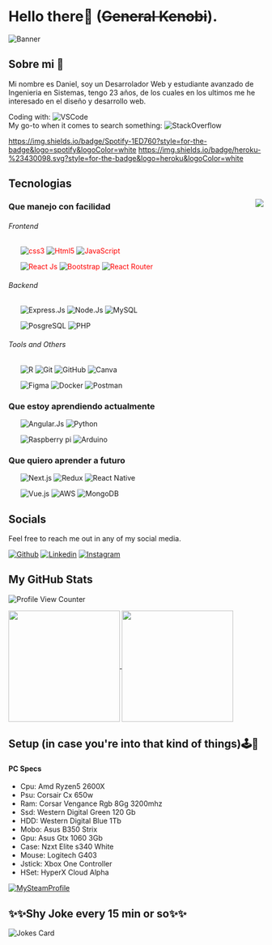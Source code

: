 # Hello there👋 (~~General Kenobi~~).
![Banner](https://user-images.githubusercontent.com/83776673/130269668-2f85a29e-b59c-4814-a5ea-bce8479eab57.png)
 
## Sobre mi 🐶
<p> Mi nombre es Daniel, soy un Desarrolador Web y estudiante avanzado de Ingenieria en Sistemas, tengo 23 años, de los cuales en los ultimos me he interesado en el diseño y desarrollo web.
</br>

</p>
<p> Coding with: <img src="https://img.shields.io/badge/-VSCode-informational?style=flat-square&logo=visualstudiocode" alt="VSCode"> 
 </br>
 My go-to when it comes to search something: <img src="https://img.shields.io/badge/-Stackoverflow-FE7A16?style=flat&logo=stack-overflow&logoColor=white" alt="StackOverflow">
 
 

 https://img.shields.io/badge/Spotify-1ED760?style=for-the-badge&logo=spotify&logoColor=white
 https://img.shields.io/badge/heroku-%23430098.svg?style=for-the-badge&logo=heroku&logoColor=white
</p>


## Tecnologias
<img align="right" src="https://user-images.githubusercontent.com/83776673/130328731-e7be5c4c-274f-4f65-a8bf-bda36919c0ad.png">
<h3>Que manejo con facilidad</h3>
<h6>Frontend</h6>
<div style="color:red">
 <ul>
  <img src="https://img.shields.io/badge/CSS3-1572B6?style=for-the-badge&logo=css3&logoColor=white" alt="css3">
  <img src="https://img.shields.io/badge/HTML5-E34F26?style=for-the-badge&logo=html5&logoColor=white" alt="Html5">
  <img src="https://img.shields.io/badge/JavaScript-323330?style=for-the-badge&logo=javascript&logoColor=F7DF1E" alt="JavaScript">
 </ul>
 <ul> 
  <img src="https://img.shields.io/badge/React-20232A?style=for-the-badge&logo=react&logoColor=61DAFB" alt="React Js">
  <img src="https://img.shields.io/badge/Bootstrap-563D7C?style=for-the-badge&logo=bootstrap&logoColor=white" alt="Bootstrap">
  <img src="https://img.shields.io/badge/React_Router-CA4245?style=for-the-badge&logo=react-router&logoColor=white" alt="React Router">
 </ul>
</div>
<h6>Backend</h6>
<ul>
 <img src="https://img.shields.io/badge/express.js-%23404d59.svg?style=for-the-badge&logo=express&logoColor=%2361DAFB" alt="Express.Js">
 <img src="https://img.shields.io/badge/node.js-6DA55F?style=for-the-badge&logo=node.js&logoColor=white" alt="Node.Js">
 <img src="https://img.shields.io/badge/MySQL-CA4245?style=for-the-badge&logo=mysql&logoColor=white" alt="MySQL">
</ul>
<ul> 
 <img src="https://img.shields.io/badge/PostgreSQL-316192?style=for-the-badge&logo=postgresql&logoColor=white" alt="PosgreSQL">
 <img src="https://img.shields.io/badge/PHP-777BB4?style=for-the-badge&logo=php&logoColor=white" alt="PHP">
</ul>
 
<h6>Tools and Others</h6>
<ul>
 <img src="https://img.shields.io/badge/r-%23276DC3.svg?style=for-the-badge&logo=r&logoColor=white" alt="R">
 <img src="https://img.shields.io/badge/git-%23F05033.svg?style=for-the-badge&logo=git&logoColor=white" alt="Git">
 <img src="https://img.shields.io/badge/github-%23121011.svg?style=for-the-badge&logo=github&logoColor=white" alt="GitHub">
 <img src="https://img.shields.io/badge/Canva-%2300C4CC.svg?style=for-the-badge&logo=Canva&logoColor=white" alt="Canva">
</ul>
<ul>
 <img src="https://img.shields.io/badge/figma-%23F24E1E.svg?style=for-the-badge&logo=figma&logoColor=white" alt="Figma">
 <img src="https://img.shields.io/badge/docker-%230db7ed.svg?style=for-the-badge&logo=docker&logoColor=white" alt="Docker">
 <img src="https://img.shields.io/badge/Postman-FF6C37?style=for-the-badge&logo=postman&logoColor=white" alt="Postman">
</ul>

 <h3>Que estoy aprendiendo actualmente</h3>
<ul>
 <img src="https://img.shields.io/badge/angular.js-%23E23237.svg?style=for-the-badge&logo=angularjs&logoColor=white" alt="Angular.Js">
 <img src="https://img.shields.io/badge/python-3670A0?style=for-the-badge&logo=python&logoColor=ffdd54" alt="Python">
</ul>
<ul>
 <img src="https://img.shields.io/badge/-RaspberryPi-C51A4A?style=for-the-badge&logo=Raspberry-Pi" alt="Raspberry pi">
 <img src="https://img.shields.io/badge/-Arduino-00979D?style=for-the-badge&logo=Arduino&logoColor=white" alt="Arduino">
</ul>

<h3>Que quiero aprender a futuro</h3>
<ul width=100px>
 <img src="https://img.shields.io/badge/Next-black?style=for-the-badge&logo=next.js&logoColor=white" alt="Next.js">
 <img src="https://img.shields.io/badge/redux-%23593d88.svg?style=for-the-badge&logo=redux&logoColor=white" alt="Redux">
 <img src="https://img.shields.io/badge/react_native-%2320232a.svg?style=for-the-badge&logo=react&logoColor=%2361DAFB" alt="React Native">
</ul>
<ul>
 <img src="https://img.shields.io/badge/vuejs-%2335495e.svg?style=for-the-badge&logo=vuedotjs&logoColor=%234FC08D" alt="Vue.js">
 <img src="https://img.shields.io/badge/AWS-%23FF9900.svg?style=for-the-badge&logo=amazon-aws&logoColor=white" alt="AWS">
 <img src="https://img.shields.io/badge/MongoDB-%234ea94b.svg?style=for-the-badge&logo=mongodb&logoColor=white" alt="MongoDB">
</ul>

## Socials
<p>Feel free to reach me out in any of my social media.</p>

[![Github](https://img.shields.io/badge/GitHub-100000?style=for-the-badge&logo=github&logoColor=white)](https://github.com/Dunglita)
[![Linkedin](https://img.shields.io/badge/LinkedIn-0077B5?style=for-the-badge&logo=linkedin&logoColor=white)](https://www.linkedin.com/in/-danigarcia/)
[![Instagram](https://img.shields.io/badge/Instagram-E4405F?style=for-the-badge&logo=instagram&logoColor=white)](https://www.instagram.com/_danigarcia1)

## My GitHub Stats
![Profile View Counter](https://komarev.com/ghpvc/?username=Dunglita)

<a href="https://github.com/Dunglita/Dunglita">
  <img align="center" src="https://github-readme-stats.vercel.app/api/top-langs/?username=Dunglita&tex&title_color=ffffff&text_color=c9cacc&icon_color=2bbc8a&bg_color=1d1f21&langs_count=3" height="220px"/>
</a>
 <a href="https://github.com/anuraghazra/github-readme-stats" >
  <img align="center" src="https://github-readme-stats.vercel.app/api?username=Dunglita&tex&title_color=ffffff&text_color=c9cacc&icon_color=2bbc8a&bg_color=1d1f21&langs_count=3" height="220px" />
</a>

## Setup (in case you're into that kind of things)🕹️👾
<h4>PC Specs </h4>
<ul>
<li>Cpu: Amd Ryzen5 2600X</li>
<li>Psu: Corsair Cx 650w</li>
<li>Ram: Corsar Vengance Rgb 8Gg 3200mhz</li>
<li>Ssd: Western Digital Green 120 Gb</li>
<li>HDD: Western Digital Blue 1Tb</li>
<li>Mobo: Asus B350 Strix</li>
<li>Gpu: Asus Gtx 1060 3Gb</li>
<li>Case: Nzxt Elite s340 White</li>
<li>Mouse: Logitech G403</li>
<li>Jstick: Xbox One Controller</li>
<li>HSet: HyperX Cloud Alpha</li>
</ul>

<a href="https://steamcommunity.com/id/dunglita/">
<img src="https://img.shields.io/badge/Steam-000000?style=for-the-badge&logo=steam&logoColor=white" alt="MySteamProfile">
</a>

## ✨✨Shy Joke every 15 min or so✨✨
![Jokes Card](https://readme-jokes.vercel.app/api)

<!--
<img src="https://user-images.githubusercontent.com/83776673/130325642-763ef29f-6201-422a-807b-4e46caea2bdc.gif">
<img src="https://user-images.githubusercontent.com/83776673/130325644-9fdec013-96d5-418a-aa23-522dd4a3b249.gif">
<img src="https://user-images.githubusercontent.com/83776673/130325645-3f89fca6-6dc7-42a9-be73-c06b8b83e4ce.gif">
<img src="https://user-images.githubusercontent.com/83776673/130325671-7172556e-9ed1-4fa5-a736-5eb7e552c592.gif">

-->

<!--
**Dunglita/Dunglita** is a ✨ _special_ ✨ repository because its `README.md` (this file) appears on your GitHub profile.
-->


